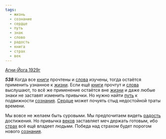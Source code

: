 ```yaml
---
tags:
  - жизнь
  - сознание
  - сердце
  - путь
  - знак
  - слово
  - радость
  - книга
  - страх
  - век
---
```


[Агни-Йога 1929г](https://127.0.0.1:4002/agni/1929)

___538___
Когда все [книги](../../../tags/#книга) прочтены и [слова](../../../tags/#слово) изучены, тогда остаётся применить узнанное к [жизни](../../../tags/#жизнь). Если ещё [книги](../../../tags/#книга) прочтут и [слова](../../../tags/#слово) выслушают, то всё же применение остаётся вне [жизни](../../../tags/#жизнь) и даже любые знаки не заставят изменить привычки. Но нужно найти [путь](../../../tags/#путь) к подвижности [сознания](../../../tags/#сознание). [Сердце](../../../tags/#сердце) может почуять стыд недостойной траты времени.   

Мы вовсе не желаем быть суровыми. Мы предпочитаем видеть [радость](../../../tags/#радость) достижения. Но привычка [веков](../../../tags/#век) заставляет меч держать готовым, ибо [страх](../../../tags/#страх) всё ещё владеет людьми. Победа над страхом будет порогом нового [сознания](../../../tags/#сознание).